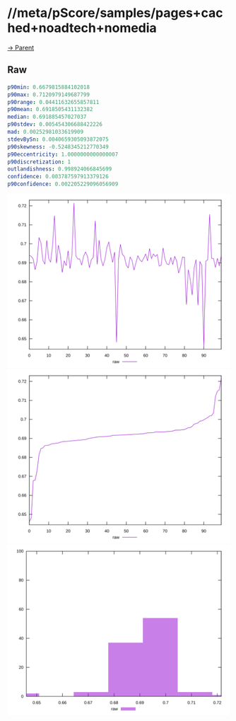 
# //meta/pScore/samples/pages+cached+noadtech+nomedia

[→ Parent](../..)


## Raw


```yaml
p90min: 0.6679815884102018
p90max: 0.7120979149687799
p90range: 0.04411632655857811
p90mean: 0.6918505431132382
median: 0.691885457027037
p90stdev: 0.005454306688422226
mad: 0.00252981033619909
stdevBySn: 0.0040659305093872075
p90skewness: -0.5248345212770349
p90eccentricity: 1.0000000000000007
p90discretization: 1
outlandishness: 0.998924066845699
confidence: 0.003787597913379126
p90confidence: 0.002205229096056909

```

![PLOT: raw-values](./raw/values.svg)![PLOT: raw-sorted](./raw/sorted.svg)![PLOT: raw-histogram](./raw/histogram.svg)
